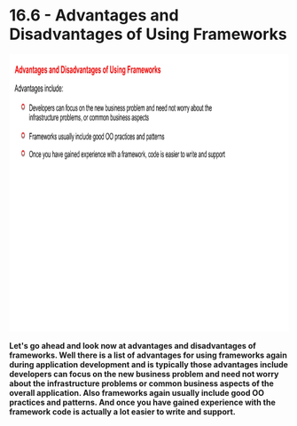 # 16.6 - Advantages and Disadvantages of Using Frameworks

<img src="/images/16_06_01.jpg" width="800" height="500">

**Let's go ahead and look now at advantages and disadvantages of frameworks. Well there is a list of advantages for using frameworks again during application development and is typically those advantages include developers can focus on the new business problem and need not worry about the infrastructure problems or common business aspects of the overall application. Also frameworks again usually include good OO practices and patterns. And once you have gained experience with the framework code is actually a lot easier to write and support.**
